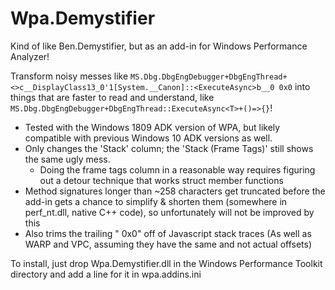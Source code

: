 # Wpa.Demystifier
Kind of like Ben.Demystifier, but as an add-in for Windows Performance Analyzer!

Transform noisy messes like `MS.Dbg.DbgEngDebugger+DbgEngThread+<>c__DisplayClass13_0'1[System.__Canon]::<ExecuteAsync>b__0 0x0` into things that are faster to read and understand, like `MS.Dbg.DbgEngDebugger+DbgEngThread::ExecuteAsync<T>+()=>{}`!

* Tested with the Windows 1809 ADK version of WPA, but likely compatible with previous Windows 10 ADK versions as well.
* Only changes the 'Stack' column; the 'Stack (Frame Tags)' still shows the same ugly mess.
  * Doing the frame tags column in a reasonable way requires figuring out a detour technique that works struct member functions
* Method signatures longer than ~258 characters get truncated before the add-in gets a chance to simplify & shorten them (somewhere in perf_nt.dll, native C++ code), so unfortunately will not be improved by this
* Also trims the trailing " 0x0" off of Javascript stack traces (As well as WARP and VPC, assuming they have the same and not actual offsets)


To install, just drop Wpa.Demystifier.dll in the Windows Performance Toolkit directory and add a line for it in wpa.addins.ini